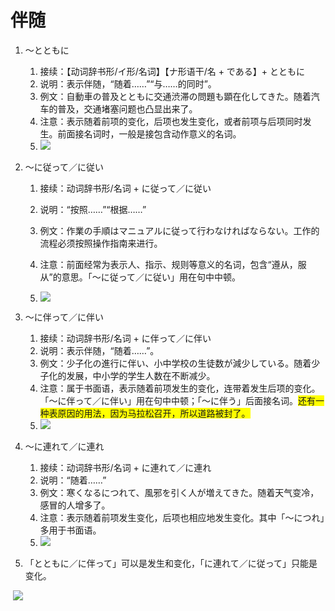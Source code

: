 # 伴随

1. 〜とともに

   1. 接续：【动词辞书形/イ形/名词】【ナ形语干/名 + である】+ とともに
   2. 说明：表示伴随，“随着……”“与……的同时”。
   3. 例文：自動車の普及とともに交通渋滞の問題も顕在化してきた。随着汽车的普及，交通堵塞问题也凸显出来了。
   4. 注意：表示随着前项的变化，后项也发生变化，或者前项与后项同时发生。前面接名词时，一般是接包含动作意义的名词。
   5. ![](image-20250226212348.png)

   

2. 〜に従って／に従い

   1. 接续：动词辞书形/名词 + に従って／に従い

   2. 说明：“按照……”“根据……”

   3. 例文：作業の手順はマニュアルに従って行わなければならない。工作的流程必须按照操作指南来进行。

   4. 注意：前面经常为表示人、指示、规则等意义的名词，包含“遵从，服从”的意思。「〜に従って／に従い」用在句中中顿。

   5. ![](image-20250226212638.png)

      

3. 〜に伴って／に伴い

   1. 接续：动词辞书形/名词 + に伴って／に伴い
   2. 说明：表示伴随，“随着……”。
   3. 例文：少子化の進行に伴い、小中学校の生徒数が減少している。随着少子化的发展，中小学的学生人数在不断减少。
   4. 注意：属于书面语，表示随着前项发生的变化，连带着发生后项的变化。「〜に伴って／に伴い」用在句中中顿；「〜に伴う」后面接名词。<span style="background-color: yellow;">还有一种表原因的用法，因为马拉松召开，所以道路被封了。</span>
   5. ![](image-20250226212348.png)

   

4. 〜に連れて／に連れ

   1. 接续：动词辞书形/名词 + に連れて／に連れ
   2. 说明：“随着……”
   3. 例文：寒くなるにつれて、風邪を引く人が増えてきた。随着天气变冷，感冒的人增多了。
   4. 注意：表示随着前项发生变化，后项也相应地发生变化。其中「〜につれ」多用于书面语。
   5. ![](image-20250226212348.png)

   

5. 「とともに／に伴って」可以是发生和变化，「に連れて／に従って」只能是变化。

​	![](image-20250226205839.png)